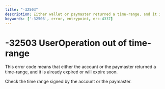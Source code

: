 ```yaml
---
title: "-32503"
description: Either wallet or paymaster returned a time-range, and it is already expired (or will expire soon)
keywords: ['-32503', error, entrypoint, erc-4337]
---
```


# -32503 UserOperation out of time-range

This error code means that either the account or the paymaster returned a time-range, and it is already expired or will expire soon.

Check the time range signed by the account or the paymaster.